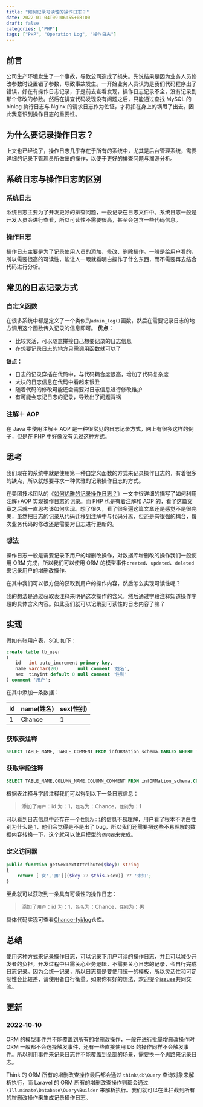 ```yaml
---
title: "如何记录可读性的操作日志？"
date: 2022-01-04T09:06:55+08:00
draft: false
categories: ["PHP"]
tags: ["PHP", "Operation Log", "操作日志"]
---
```


## 前言

公司生产环境发生了一个事故，导致公司造成了损失。先说结果是因为业务人员修改参数时设置错了参数，导致事故发生。一开始业务人员认为是我们代码程序出了错误，好在有操作日志记录，于是前去查看发现，操作日志记录不全，没有记录到那个修改的参数。然后在排查代码发现没有问题之后，只能通过查找 MySQL 的 binlog 执行日志与 Nginx 的请求日志作为佐证，才将扣在身上的锅甩了出去。因此我意识到操作日志的重要性。

## 为什么要记录操作日志？

上文也已经说了，操作日志几乎存在于所有的系统中，尤其是后台管理系统，需要详细的记录下管理员所做出的操作，以便于更好的排查问题与溯源分析。

## 系统日志与操作日志的区别

### 系统日志

系统日志主要为了开发更好的排查问题，一般记录在日志文件中。系统日志一般是开发人员会进行查看，所以可读性不需要很高，甚至会包含一些代码信息。

### 操作日志

操作日志主要是为了记录使用人员的添加、修改、删除操作。一般是给用户看的，所以需要很高的可读性，能让人一眼就看明白操作了什么东西，而不需要再去结合代码进行分析。

## 常见的日志记录方式

### 自定义函数

在很多系统中都是定义了一个类似的`admin_log()`函数，然后在需要记录日志的地方调用这个函数传入记录的信息即可。
**优点：**

- 比较灵活，可以随意拼接自己想要记录的日志信息
- 在想要记录日志的地方只需调用函数就可以了

**缺点：**

- 日志的记录穿插在代码中，与代码耦合度很高，增加了代码复杂度
- 大块的日志信息在代码中看起来很丑
- 随着代码的修改可能还会需要对日志信息进行修改维护
- 有可能会忘记日志的记录，导致出了问题背锅

### 注解＋ AOP

在 Java 中使用注解＋ AOP 是一种很常见的日志记录方式，网上有很多这样的例子，但是在 PHP 中好像没有见过这种方式。

## 思考

我们现在的系统中就是使用第一种自定义函数的方式来记录操作日志的，有着很多的缺点，所以就想要寻求一种优雅的记录操作日志的方式。

在美团技术团队的《[如何优雅的记录操作日志？](https://tech.meituan.com/2021/09/16/operational-logbook.html)》一文中很详细的描写了如何利用注解+AOP 实现操作日志的记录。而 PHP 也是有着注解和 AOP 的，看了这篇文章之后就一直思考该如何实现。想了很久，看了很多遍这篇文章还是感觉不是很完美，虽然把日志的记录从代码迁移到注解中与代码分离，但还是有很强的耦合，每次业务代码的修改还是需要对日志进行更新的。

### 想法

操作日志一般是需要记录下用户的增删改操作，对数据库增删改的操作我们一般使用 ORM 完成，所以我们可以使用 ORM 的模型事件`created`、`updated`、`deleted`来记录用户的增删改操作。

在其中我们可以很方便的获取到用户的操作内容，然后怎么实现可读性呢？

我的想法是通过获取表注释来明确这次操作的含义，然后通过字段注释知道操作字段的具体含义内容。如此我们就可以记录到可读性的日志内容了嘛？

## 实现

假如有张用户表，SQL 如下：

```sql
create table tb_user
(
　　id   int auto_increment primary key,
　　name varchar(20)       null comment '姓名',
　　sex  tinyint default 0 null comment '性别'
) comment '用户';
```

在其中添加一条数据：

| id  | name(姓名) | sex(性别) |
| --- | ---------- | --------- |
| 1   | Chance     | 1         |

### 获取表注释

```sql
SELECT TABLE_NAME, TABLE_COMMENT FROM infORMation_schema.TABLES WHERE TABLE_SCHEMA = '数据库名称'
```

### 获取字段注释

```sql
SELECT TABLE_NAME,COLUMN_NAME,COLUMN_COMMENT FROM infORMation_schema.COLUMNS WHERE TABLE_SCHEMA = '数据库名称'
```

根据表注释与字段注释我们可以得到以下一条日志信息：

> 添加了`用户`：id 为：1，`姓名`为：Chance，`性别`为：1

可以看到日志信息中还存在一个`性别为：1`的信息不易理解，用户看了根本不明白性别为什么是 1，他们会觉得是不是出了 bug，所以我们还需要把这些不易理解的数据内容转换一下，这个就可以使用模型的`访问器`来完成。

### 定义访问器

```php
public function getSexTextAttribute($key): string
{
    return ['女','男'][($key ?? $this->sex)] ?? '未知';
}
```

至此就可以获取到一条具有可读性的操作日志：

> 添加了`用户`：id 为：1，`姓名`为：Chance，`性别`为：男

具体代码实现可查看[Chance-fyi/log](https://github.com/Chance-fyi/log)仓库。

## 总结

使用这种方式来记录操作日志，可以记录下用户可读的操作日志，并且可以减少开发者的负担，开发过程中只需关心业务逻辑，不需要关心日志的记录，会自行完成日志记录。因为会统一记录，所以日志都是要使用统一的模板，所以灵活性和可定制性会比较差，请使用者自行衡量。如果你有好的想法，欢迎提个[issues](https://github.com/Chance-fyi/log/issues)共同交流。

## 更新

### 2022-10-10

ORM 的模型事件并不能覆盖到所有的增删改操作，一般在进行批量增删改操作时 ORM 一般都不会选择触发事件，还有一些直接使用 DB 的操作同样不会触发事件。所以利用事件来记录日志并不能覆盖到全部的场景，需要换一个思路来记录日志。

Think 的 ORM 所有的增删改查操作最后都会通过 `think\db\Query` 查询对象来解析执行，而 Laravel 的 ORM 所有的增删改查操作则都会通过 `\Illuminate\Database\Query\Builder` 来解析执行。我们就可以在此拦截到所有的增删改操作来生成记录操作日志。
